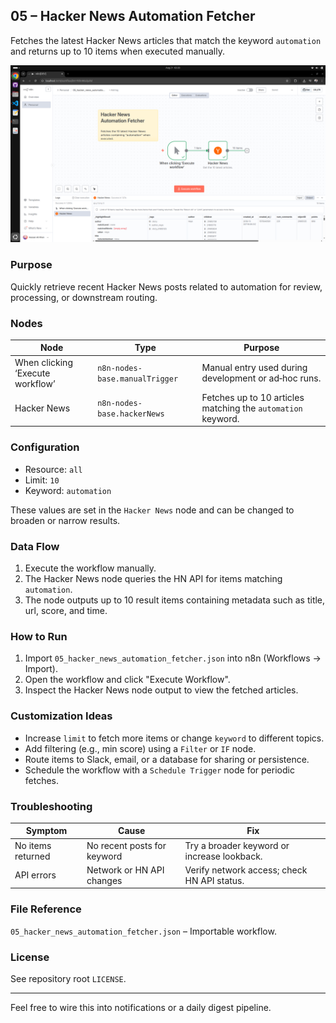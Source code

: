 ## 05 – Hacker News Automation Fetcher

Fetches the latest Hacker News articles that match the keyword `automation` and returns up to 10 items when executed manually.

![Workflow Overview](./static/workflow.png)

### Purpose
Quickly retrieve recent Hacker News posts related to automation for review, processing, or downstream routing.

### Nodes
| Node | Type | Purpose |
|------|------|---------|
| When clicking ‘Execute workflow’ | `n8n-nodes-base.manualTrigger` | Manual entry used during development or ad‑hoc runs. |
| Hacker News | `n8n-nodes-base.hackerNews` | Fetches up to 10 articles matching the `automation` keyword. |

### Configuration
- Resource: `all`
- Limit: `10`
- Keyword: `automation`

These values are set in the `Hacker News` node and can be changed to broaden or narrow results.

### Data Flow
1. Execute the workflow manually.
2. The Hacker News node queries the HN API for items matching `automation`.
3. The node outputs up to 10 result items containing metadata such as title, url, score, and time.

### How to Run
1. Import `05_hacker_news_automation_fetcher.json` into n8n (Workflows → Import).
2. Open the workflow and click "Execute Workflow".
3. Inspect the Hacker News node output to view the fetched articles.

### Customization Ideas
- Increase `limit` to fetch more items or change `keyword` to different topics.
- Add filtering (e.g., min score) using a `Filter` or `IF` node.
- Route items to Slack, email, or a database for sharing or persistence.
- Schedule the workflow with a `Schedule Trigger` node for periodic fetches.

### Troubleshooting
| Symptom | Cause | Fix |
|--------|-------|-----|
| No items returned | No recent posts for keyword | Try a broader keyword or increase lookback. |
| API errors | Network or HN API changes | Verify network access; check HN API status. |

### File Reference
`05_hacker_news_automation_fetcher.json` – Importable workflow.

### License
See repository root `LICENSE`.

---
Feel free to wire this into notifications or a daily digest pipeline.
